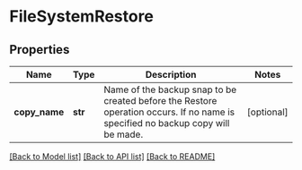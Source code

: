 # FileSystemRestore

## Properties
Name | Type | Description | Notes
------------ | ------------- | ------------- | -------------
**copy_name** | **str** | Name of the backup snap to be created before the Restore operation occurs.  If no name is specified no backup copy will be made. | [optional] 

[[Back to Model list]](../README.md#documentation-for-models) [[Back to API list]](../README.md#documentation-for-api-endpoints) [[Back to README]](../README.md)


